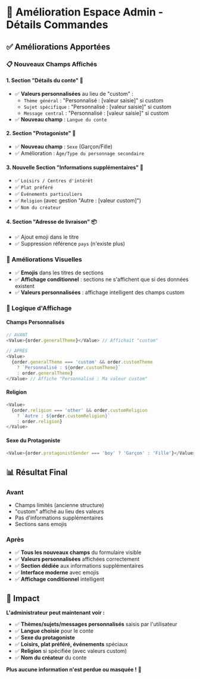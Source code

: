 # 🎯 Amélioration Espace Admin - Détails Commandes

## ✅ **Améliorations Apportées**

### **📋 Nouveaux Champs Affichés**

#### **1. Section "Détails du conte" 🎨**
- ✅ **Valeurs personnalisées** au lieu de "custom" :
  - `Thème général` : "Personnalisé : [valeur saisie]" si custom
  - `Sujet spécifique` : "Personnalisé : [valeur saisie]" si custom  
  - `Message central` : "Personnalisé : [valeur saisie]" si custom
- ✅ **Nouveau champ** : `Langue du conte`

#### **2. Section "Protagoniste" 🧍**
- ✅ **Nouveau champ** : `Sexe` (Garçon/Fille)
- ✅ Amélioration : `Âge/Type du personnage secondaire`

#### **3. Nouvelle Section "Informations supplémentaires" 📝**
- ✅ `Loisirs / Centres d'intérêt`
- ✅ `Plat préféré`
- ✅ `Événements particuliers`
- ✅ `Religion` (avec gestion "Autre : [valeur custom]")
- ✅ `Nom du créateur`

#### **4. Section "Adresse de livraison" 📦**
- ✅ Ajout emoji dans le titre
- ✅ Suppression référence `pays` (n'existe plus)

### **🎨 Améliorations Visuelles**
- ✅ **Emojis** dans les titres de sections
- ✅ **Affichage conditionnel** : sections ne s'affichent que si des données existent
- ✅ **Valeurs personnalisées** : affichage intelligent des champs custom

### **🔧 Logique d'Affichage**

#### **Champs Personnalisés**
```typescript
// AVANT
<Value>{order.generalTheme}</Value> // Affichait "custom"

// APRÈS  
<Value>
  {order.generalTheme === 'custom' && order.customTheme 
    ? `Personnalisé : ${order.customTheme}`
    : order.generalTheme}
</Value> // Affiche "Personnalisé : Ma valeur custom"
```

#### **Religion**
```typescript
<Value>
  {order.religion === 'other' && order.customReligion 
    ? `Autre : ${order.customReligion}`
    : order.religion}
</Value>
```

#### **Sexe du Protagoniste**
```typescript
<Value>{order.protagonistGender === 'boy' ? 'Garçon' : 'Fille'}</Value>
```

## 📊 **Résultat Final**

### **Avant**
- Champs limités (ancienne structure)
- "custom" affiché au lieu des valeurs
- Pas d'informations supplémentaires
- Sections sans emojis

### **Après**
- ✅ **Tous les nouveaux champs** du formulaire visible
- ✅ **Valeurs personnalisées** affichées correctement
- ✅ **Section dédiée** aux informations supplémentaires
- ✅ **Interface moderne** avec emojis
- ✅ **Affichage conditionnel** intelligent

## 🎯 **Impact**

**L'administrateur peut maintenant voir :**
- ✅ **Thèmes/sujets/messages personnalisés** saisis par l'utilisateur
- ✅ **Langue choisie** pour le conte
- ✅ **Sexe du protagoniste** 
- ✅ **Loisirs, plat préféré, événements** spéciaux
- ✅ **Religion** si spécifiée (avec valeurs custom)
- ✅ **Nom du créateur** du conte

**Plus aucune information n'est perdue ou masquée !** 🚀
